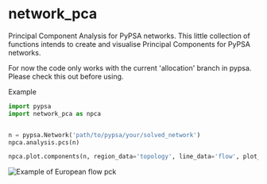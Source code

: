 # network_pca

Principal Component Analysis for PyPSA networks. This little collection of functions intends to create and visualise Principal Components for PyPSA networks.  

For now the code only works with the current 'allocation' branch in pypsa. Please check this out before using. 


Example
```python
import pypsa 
import network_pca as npca


n = pypsa.Network('path/to/pypsa/your/solved_network')
npca.analysis.pcs(n)

npca.plot.components(n, region_data='topology', line_data='flow', plot_colorbar=True, figsize=(16,6), flow_quantile=0.9)

```
![Example of European flow pc](https://user-images.githubusercontent.com/19226431/46303511-4f488680-c5ac-11e8-8115-3e4887cb98ee.png)k